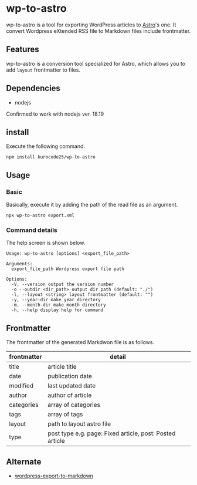 # wp-to-astro
wp-to-astro is a tool for exporting WordPress articles to [Astro](https://astro.build/)'s one. It convert Wordpress eXtended RSS file to Markdown files include frontmatter.

## Features
wp-to-astro is a conversion tool specialized for Astro, which allows you to add `layout` frontmatter to files.

## Dependencies
- nodejs

Confirmed to work with nodejs ver. 18.19

## install
Execute the following command.

````
npm install kurocode25/wp-to-astro
````

## Usage
### Basic
Basically, execute it by adding the path of the read file as an argument.

````
npx wp-to-astro export.xml
````

### Command details
The help screen is shown below.

````
Usage: wp-to-astro [options] <export_file_path>

Arguments:
  export_file_path Wordpress export file path

Options:
  -V, --version output the version number
  -o --outdir <dir_path> output dir path (default: "./")
  -l, --layout <string> layout frontmatter (default: "")
  -y, --year-dir make year directory
  -m, --month-dir make month directory
  -h, --help display help for command
````

## Frontmatter
The frontmatter of the generated Markdwon file is as follows.

|frontmatter|detail|
|---|---|
|title|article title|
|date|publication date|
|modified|last updated date|
|author|author of article|
|categories|array of categories|
|tags|array of tags|
|layout|path to layout astro file|
|type|post type e.g. page: Fixed article, post: Posted article|

## Alternate
- [wordpress-export-to-markdown](https://github.com/lonekorean/wordpress-export-to-markdown)
